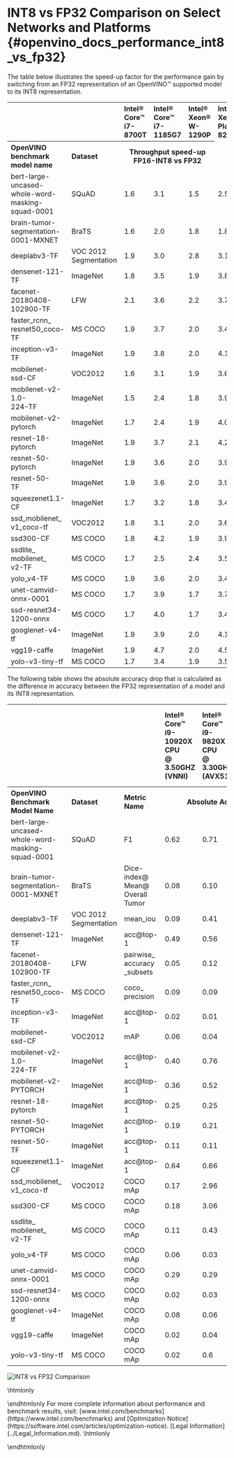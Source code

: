 # INT8 vs FP32 Comparison on Select Networks and Platforms {#openvino_docs_performance_int8_vs_fp32}

The table below illustrates the speed-up factor for the performance gain by switching from an FP32 representation of an OpenVINO™ supported model to its INT8 representation. 

<table>
  <tr align="left">
    <th></th>
    <th></th>
    <th>Intel® Core™ <br>i7-8700T</th>
    <th>Intel® Core™ <br>i7-1185G7</th>
    <th>Intel® Xeon® <br>W-1290P</th>
    <th>Intel® Xeon® <br>Platinum <br>8270</th>
  </tr>
  <tr align="left">
    <th>OpenVINO <br>benchmark <br>model name</th>
    <th>Dataset</th>
    <th colspan="3" align="center">Throughput speed-up FP16-INT8 vs FP32</th>
  </tr>
  <tr>
    <td>bert-large-<br>uncased-whole-word-<br>masking-squad-0001</td>
    <td>SQuAD</td>
    <td>1.6</td>
    <td>3.1</td>
    <td>1.5</td>
    <td>2.5</td>
  </tr>
  <tr>
    <td>brain-tumor-<br>segmentation-<br>0001-MXNET</td>
    <td>BraTS</td>
    <td>1.6</td>
    <td>2.0</td>
    <td>1.8</td>
    <td>1.8</td>
  </tr>
  <tr>
    <td>deeplabv3-TF</td>
    <td>VOC 2012<br>Segmentation</td>
    <td>1.9</td>
    <td>3.0</td>
    <td>2.8</td>
    <td>3.1</td>
  </tr>
  <tr>
    <td>densenet-121-TF</td>
    <td>ImageNet</td>
    <td>1.8</td>
    <td>3.5</td>
    <td>1.9</td>
    <td>3.8</td>
  </tr>
  <tr>
    <td>facenet-<br>20180408-<br>102900-TF</td>
    <td>LFW</td>
    <td>2.1</td>
    <td>3.6</td>
    <td>2.2</td>
    <td>3.7</td>
  </tr>
  <tr>
    <td>faster_rcnn_<br>resnet50_coco-TF</td>
    <td>MS COCO</td>
    <td>1.9</td>
    <td>3.7</td>
    <td>2.0</td>
    <td>3.4</td>
  </tr>
  <tr>
    <td>inception-v3-TF</td>
    <td>ImageNet</td>
    <td>1.9</td>
    <td>3.8</td>
    <td>2.0</td>
    <td>4.1</td>
  </tr>
  <tr>
    <td>mobilenet-<br>ssd-CF</td>
    <td>VOC2012</td>
    <td>1.6</td>
    <td>3.1</td>
    <td>1.9</td>
    <td>3.6</td>
  </tr>
  <tr>
    <td>mobilenet-v2-1.0-<br>224-TF</td>
    <td>ImageNet</td>
    <td>1.5</td>
    <td>2.4</td>
    <td>1.8</td>
    <td>3.9</td>
  </tr>
  <tr>
    <td>mobilenet-v2-<br>pytorch</td>
    <td>ImageNet</td>
    <td>1.7</td>
    <td>2.4</td>
    <td>1.9</td>
    <td>4.0</td>
  </tr>
  <tr>
    <td>resnet-18-<br>pytorch</td>
    <td>ImageNet</td>
    <td>1.9</td>
    <td>3.7</td>
    <td>2.1</td>
    <td>4.2</td>
  </tr>
  <tr>
    <td>resnet-50-<br>pytorch</td>
    <td>ImageNet</td>
    <td>1.9</td>
    <td>3.6</td>
    <td>2.0</td>
    <td>3.9</td>
  </tr>
  <tr>
    <td>resnet-50-<br>TF</td>
    <td>ImageNet</td>
    <td>1.9</td>
    <td>3.6</td>
    <td>2.0</td>
    <td>3.9</td>
  </tr>
  <tr>
    <td>squeezenet1.1-<br>CF</td>
    <td>ImageNet</td>
    <td>1.7</td>
    <td>3.2</td>
    <td>1.8</td>
    <td>3.4</td>
  </tr>
  <tr>
    <td>ssd_mobilenet_<br>v1_coco-tf</td>
    <td>VOC2012</td>
    <td>1.8</td>
    <td>3.1</td>
    <td>2.0</td>
    <td>3.6</td>
  </tr>
  <tr>
    <td>ssd300-CF</td>
    <td>MS COCO</td>
    <td>1.8</td>
    <td>4.2</td>
    <td>1.9</td>
    <td>3.9</td>
  </tr>
  <tr>
    <td>ssdlite_<br>mobilenet_<br>v2-TF</td>
    <td>MS COCO</td>
    <td>1.7</td>
    <td>2.5</td>
    <td>2.4</td>
    <td>3.5</td>
  </tr>
  <tr>
    <td>yolo_v4-TF</td>
    <td>MS COCO</td>
    <td>1.9</td>
    <td>3.6</td>
    <td>2.0</td>
    <td>3.4</td>
  </tr>
  <tr>
    <td>unet-camvid-onnx-0001</td>
    <td>MS COCO</td>
    <td>1.7</td>
    <td>3.9</td>
    <td>1.7</td>
    <td>3.7</td>
  </tr>
  <tr>
    <td>ssd-resnet34-<br>1200-onnx</td>
    <td>MS COCO</td>
    <td>1.7</td>
    <td>4.0</td>
    <td>1.7</td>
    <td>3.4</td>
  </tr>
  <tr>
    <td>googlenet-v4-tf</td>
    <td>ImageNet</td>
    <td>1.9</td>
    <td>3.9</td>
    <td>2.0</td>
    <td>4.1</td>
  </tr>
  <tr>
    <td>vgg19-caffe</td>
    <td>ImageNet</td>
    <td>1.9</td>
    <td>4.7</td>
    <td>2.0</td>
    <td>4.5</td>
  </tr>
  <tr>
    <td>yolo-v3-tiny-tf</td>
    <td>MS COCO</td>
    <td>1.7</td>
    <td>3.4</td>
    <td>1.9</td>
    <td>3.5</td>
  </tr>
</table>

The following table shows the absolute accuracy drop that is calculated as the difference in accuracy between the FP32 representation of a model and its INT8 representation.

<table>
  <tr align="left">
    <th></th>
    <th></th>
    <th></th>
    <th>Intel® Core™ <br>i9-10920X CPU<br>@ 3.50GHZ (VNNI)</th>
    <th>Intel® Core™ <br>i9-9820X CPU<br>@ 3.30GHz (AVX512)</th>
    <th>Intel® Core™ <br>i7-6700K CPU<br>@ 4.0GHz (AVX2)</th>
    <th>Intel® Core™ <br>i7-1185G7 CPU<br>@ 4.0GHz (TGL VNNI)</th>
  </tr>
  <tr align="left">
    <th>OpenVINO Benchmark <br>Model Name</th>
    <th>Dataset</th>
    <th>Metric Name</th>
    <th colspan="4" align="center">Absolute Accuracy Drop, %</th>
  </tr>
  <tr>
    <td>bert-large-uncased-whole-word-masking-squad-0001</td>
    <td>SQuAD</td>
    <td>F1</td>
    <td>0.62</td>
    <td>0.71</td>
    <td>0.62</td>
    <td>0.62</td>
  </tr>
  <tr>
    <td>brain-tumor-<br>segmentation-<br>0001-MXNET</td>
    <td>BraTS</td>
    <td>Dice-index@ <br>Mean@ <br>Overall Tumor</td>
    <td>0.08</td>
    <td>0.10</td>
    <td>0.10</td>
    <td>0.08</td>
  </tr>
  <tr>
    <td>deeplabv3-TF</td>
    <td>VOC 2012<br>Segmentation</td>
    <td>mean_iou</td>
    <td>0.09</td>
    <td>0.41</td>
    <td>0.41</td>
    <td>0.09</td>
  </tr>
  <tr>
    <td>densenet-121-TF</td>
    <td>ImageNet</td>
    <td>acc@top-1</td>
    <td>0.49</td>
    <td>0.56</td>
    <td>0.56</td>
    <td>0.49</td>
  </tr>
  <tr>
    <td>facenet-<br>20180408-<br>102900-TF</td>
    <td>LFW</td>
    <td>pairwise_<br>accuracy<br>_subsets</td>
    <td>0.05</td>
    <td>0.12</td>
    <td>0.12</td>
    <td>0.05</td>
  </tr>
  <tr>
    <td>faster_rcnn_<br>resnet50_coco-TF</td>
    <td>MS COCO</td>
    <td>coco_<br>precision</td>
    <td>0.09</td>
    <td>0.09</td>
    <td>0.09</td>
    <td>0.09</td>
  </tr>
  <tr>
    <td>inception-v3-TF</td>
    <td>ImageNet</td>
    <td>acc@top-1</td>
    <td>0.02</td>
    <td>0.01</td>
    <td>0.01</td>
    <td>0.02</td>
  </tr>
  <tr>
    <td>mobilenet-<br>ssd-CF</td>
    <td>VOC2012</td>
    <td>mAP</td>
    <td>0.06</td>
    <td>0.04</td>
    <td>0.04</td>
    <td>0.06</td>
  </tr>
  <tr>
    <td>mobilenet-v2-1.0-<br>224-TF</td>
    <td>ImageNet</td>
    <td>acc@top-1</td>
    <td>0.40</td>
    <td>0.76</td>
    <td>0.76</td>
    <td>0.40</td>
  </tr>
  <tr>
    <td>mobilenet-v2-<br>PYTORCH</td>
    <td>ImageNet</td>
    <td>acc@top-1</td>
    <td>0.36</td>
    <td>0.52</td>
    <td>0.52</td>
    <td>0.36</td>
  </tr>
  <tr>
    <td>resnet-18-<br>pytorch</td>
    <td>ImageNet</td>
    <td>acc@top-1</td>
    <td>0.25</td>
    <td>0.25</td>
    <td>0.25</td>
    <td>0.25</td>
  </tr>
  <tr>
    <td>resnet-50-<br>PYTORCH</td>
    <td>ImageNet</td>
    <td>acc@top-1</td>
    <td>0.19</td>
    <td>0.21</td>
    <td>0.21</td>
    <td>0.19</td>
  </tr>
  <tr>
    <td>resnet-50-<br>TF</td>
    <td>ImageNet</td>
    <td>acc@top-1</td>
    <td>0.11</td>
    <td>0.11</td>
    <td>0.11</td>
    <td>0.11</td>
  </tr>
  <tr>
    <td>squeezenet1.1-<br>CF</td>
    <td>ImageNet</td>
    <td>acc@top-1</td>
    <td>0.64</td>
    <td>0.66</td>
    <td>0.66</td>
    <td>0.64</td>
  </tr>
  <tr>
    <td>ssd_mobilenet_<br>v1_coco-tf</td>
    <td>VOC2012</td>
    <td>COCO mAp</td>
    <td>0.17</td>
    <td>2.96</td>
    <td>2.96</td>
    <td>0.17</td>
  </tr>
  <tr>
    <td>ssd300-CF</td>
    <td>MS COCO</td>
    <td>COCO mAp</td>
    <td>0.18</td>
    <td>3.06</td>
    <td>3.06</td>
    <td>0.18</td>
  </tr>
  <tr>
    <td>ssdlite_<br>mobilenet_<br>v2-TF</td>
    <td>MS COCO</td>
    <td>COCO mAp</td>
    <td>0.11</td>
    <td>0.43</td>
    <td>0.43</td>
    <td>0.11</td>
  </tr>
  <tr>
    <td>yolo_v4-TF</td>
    <td>MS COCO</td>
    <td>COCO mAp</td>
    <td>0.06</td>
    <td>0.03</td>
    <td>0.03</td>
    <td>0.06</td>
  </tr>
  <tr>
    <td>unet-camvid-<br>onnx-0001</td>
    <td>MS COCO</td>
    <td>COCO mAp</td>
    <td>0.29</td>
    <td>0.29</td>
    <td>0.31</td>
    <td>0.29</td>
  </tr>
  <tr>
    <td>ssd-resnet34-<br>1200-onnx</td>
    <td>MS COCO</td>
    <td>COCO mAp</td>
    <td>0.02</td>
    <td>0.03</td>
    <td>0.03</td>
    <td>0.02</td>
  </tr>
  <tr>
    <td>googlenet-v4-tf</td>
    <td>ImageNet</td>
    <td>COCO mAp</td>
    <td>0.08</td>
    <td>0.06</td>
    <td>0.06</td>
    <td>0.06</td>
  </tr>
  <tr>
    <td>vgg19-caffe</td>
    <td>ImageNet</td>
    <td>COCO mAp</td>
    <td>0.02</td>
    <td>0.04</td>
    <td>0.04</td>
    <td>0.02</td>
  </tr>
  <tr>
    <td>yolo-v3-tiny-tf</td>
    <td>MS COCO</td>
    <td>COCO mAp</td>
    <td>0.02</td>
    <td>0.6</td>
    <td>0.6</td>
    <td>0.02</td>
  </tr>
</table>

![INT8 vs FP32 Comparison](img/int8vsfp32.png)

\htmlonly
<style>
    .footer {
        display: none;
    }
</style>
<div class="opt-notice-wrapper">
<p class="opt-notice">
\endhtmlonly
For more complete information about performance and benchmark results, visit: [www.intel.com/benchmarks](https://www.intel.com/benchmarks) and [Optimization Notice](https://software.intel.com/articles/optimization-notice). [Legal Information](../Legal_Information.md).
\htmlonly
</p>
</div>
\endhtmlonly
